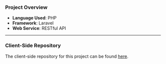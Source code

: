 ### Project Overview  

- **Language Used**: PHP  
- **Framework**: Laravel  
- **Web Service**: RESTful API  

---

### Client-Side Repository  

The client-side repository for this project can be found [here](https://github.com/caelusweb3/web.jobboard).  

